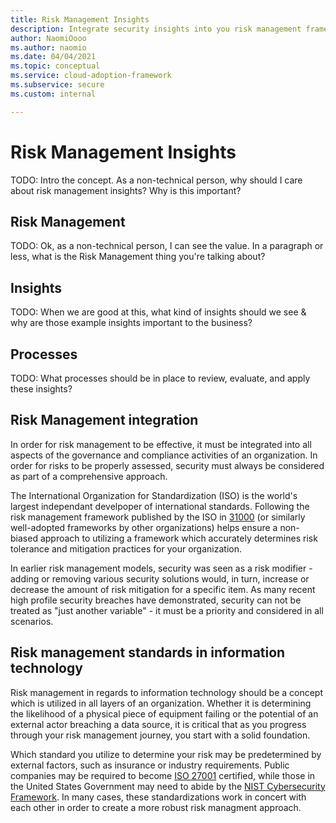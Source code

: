 ```yaml
---
title: Risk Management Insights
description: Integrate security insights into you risk management framework and digital initiatives
author: NaomiOooo
ms.author: naomio
ms.date: 04/04/2021
ms.topic: conceptual
ms.service: cloud-adoption-framework
ms.subservice: secure
ms.custom: internal

---
```


# Risk Management Insights
TODO: Intro the concept. As a non-technical person, why should I care about risk management insights? Why is this important? 

## Risk Management
TODO: Ok, as a non-technical person, I can see the value. In a paragraph or less, what is the Risk Management thing you're talking about?

## Insights
TODO: When we are good at this, what kind of insights should we see & why are those example insights important to the business?

## Processes
TODO: What processes should be in place to review, evaluate, and apply these insights?

## Risk Management integration
In order for risk management to be effective, it must be integrated into all aspects of the governance and compliance activities of an organization. In order for risks to be properly assessed, security must always be considered as part of a comprehensive approach.

The International Organization for Standardization (ISO) is the world's largest independant develpoper of international standards. Following the risk management framework published by the ISO in [31000](https://www.iso.org/obp/ui/#iso:std:iso:31000:ed-2:v1:en) (or similarly well-adopted frameworks by other organizations) helps ensure a non-biased approach to utilizing a framework which accurately determines risk tolerance and mitigation practices for your organization.

In earlier risk management models, security was seen as a risk modifier - adding or removing various security solutions would, in turn, increase or decrease the amount of risk mitigation for a specific item. As many recent high profile security breaches have demonstrated, security can not be treated as "just another variable" - it must be a priority and considered in all scenarios. 


## Risk management standards in information technology
Risk management in regards to information technology should be a concept which is utilized in all layers of an organization. Whether it is determining the likelihood of a physical piece of equipment failing or the potential of an external actor breaching a data source, it is critical that as you progress through your risk management journey, you start with a solid foundation.

Which standard you utilize to determine your risk may be predetermined by external factors, such as insurance or industry requirements. Public companies may be required to become [ISO 27001](https://www.iso.org/isoiec-27001-information-security.html) certified, while those in the United States Government may need to abide by the [NIST Cybersecurity Framework](https://www.nist.gov/cyberframework). In many cases, these standardizations work in concert with each other in order to create a more robust risk managment approach. 
